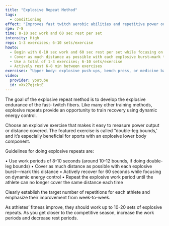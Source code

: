 ```yaml
---
title: "Explosive Repeat Method"
tags:
  - conditioning
effect: "Improves fast twitch aerobic abilities and repetitive power output by developing the rate of lactate oxidation of the slow twitch fibers."
rpe: 7-8
time: 8-10 sec work and 60 sec rest per set
intensity: High
reps: 1-3 exercises; 6-10 sets/exercise
howto:
  - Begin with 8-10 sec work and 60 sec rest per set while focusing on dynamic energy control
  - Cover as much distance as possible with each explosive burst—mark this distance
  - Use a total of 1-3 exercises; 6-10 sets/exercise
  - Actively rest 6-8 min between exercises
exercises: "Upper body: explosive push-ups, bench press, or medicine ball throws. Lower body: variations of squat jumps and split squat jumps with a kettlebell, bar, or dumbbells. Exercises with rapid, elastic rebound (SSC) component are the most effective"
video:
  provider: youtube
  id: vXx27qjcktE
---
```


The goal of the explosive repeat method is to develop the explosive endurance of the fast-
twitch fibers. Like many other training methods, explosive repeats provide an opportunity to train recovery using dynamic energy control.

Choose an explosive exercise that makes it easy to measure power output or distance
covered. The featured exercise is called “double-leg bounds,' and it’s especially beneficial
for sports with an explosive lower body component.

Guidelines for doing explosive repeats are:

• Use work periods of 8-10 seconds (around 10-12 bounds, if doing double-leg
bounds)
• Cover as much distance as possible with each explosive burst—mark this distance
• Actively recover for 60 seconds while focusing on dynamic energy control
• Repeat the explosive work period until the athlete can no longer cover the same
distance each time

Clearly establish the target number of repetitions for each athlete and emphasize their
improvement from week-to-week.

As athletes’ fitness improve, they should work up to 10-20 sets of explosive repeats. As you
get closer to the competitive season, increase the work periods and decrease rest periods.
